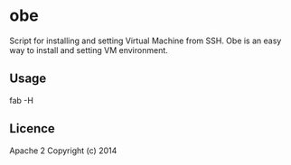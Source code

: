 obe
===
Script for installing and setting Virtual Machine from SSH.
Obe is an easy way to install and setting VM environment.

## Usage
fab -H <host>

## Licence

Apache 2 Copyright (c) 2014 